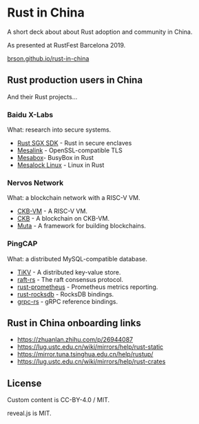 # Rust in China

A short deck about about Rust adoption and community in China.

As presented at RustFest Barcelona 2019.

[brson.github.io/rust-in-china][r-i-c]

[r-i-c]: https://brson.github.io/rust-in-china


## Rust production users in China

And their Rust projects...


### Baidu X-Labs

What: research into secure systems.

- [Rust SGX SDK](https://github.com/apache/mesatee-sgx) - Rust in secure enclaves
- [Mesalink](https://github.com/mesalock-linux/mesalink) - OpenSSL-compatible TLS
- [Mesabox](https://github.com/mesalock-linux/mesabox)- BusyBox in Rust
- [Mesalock Linux](https://github.com/mesalock-linux) - Linux in Rust


### Nervos Network

What: a blockchain network with a RISC-V VM.

- [CKB-VM](https://github.com/nervosnetwork/ckb-vm) - A RISC-V VM.
- [CKB](https://github.com/nervosnetwork/ckb) - A blockchain on CKB-VM.
- [Muta](https://github.com/nervosnetwork/muta) - A framework for building blockchains.


### PingCAP

What: a distributed MySQL-compatible database.

- [TiKV](https://github.com/tikv/tikv) - A distributed key-value store.
- [raft-rs](https://github.com/tikv/raft-rs) - The raft consensus protocol.
- [rust-prometheus](https://github.com/tikv/rust-prometheus) - Prometheus metrics reporting.
- [rust-rocksdb](https://github.com/tikv/rust-rocksdb) - RocksDB bindings.
- [grpc-rs](https://github.com/tikv/grpc-rs) - gRPC reference bindings.


## Rust in China onboarding links

- https://zhuanlan.zhihu.com/p/26944087
- https://lug.ustc.edu.cn/wiki/mirrors/help/rust-static
- https://mirror.tuna.tsinghua.edu.cn/help/rustup/
- https://lug.ustc.edu.cn/wiki/mirrors/help/rust-crates


## License

Custom content is CC-BY-4.0 / MIT.

reveal.js is MIT.
